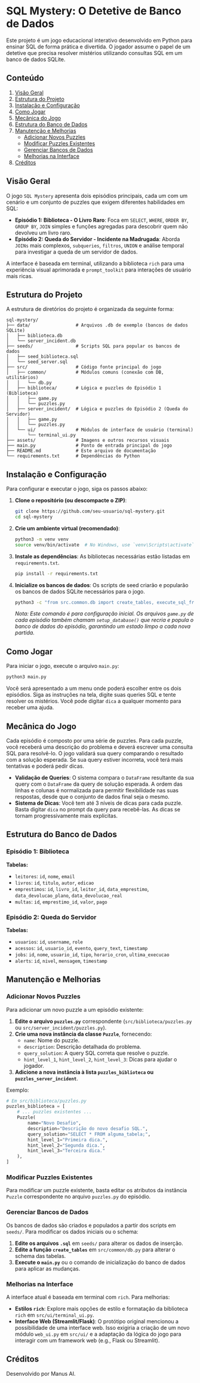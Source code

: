 # SQL Mystery: O Detetive de Banco de Dados

Este projeto é um jogo educacional interativo desenvolvido em Python para ensinar SQL de forma prática e divertida. O jogador assume o papel de um detetive que precisa resolver mistérios utilizando consultas SQL em um banco de dados SQLite.

## Conteúdo

1.  [Visão Geral](#visão-geral)
2.  [Estrutura do Projeto](#estrutura-do-projeto)
3.  [Instalação e Configuração](#instalação-e-configuração)
4.  [Como Jogar](#como-jogar)
5.  [Mecânica do Jogo](#mecânica-do-jogo)
6.  [Estrutura do Banco de Dados](#estrutura-do-banco-de-dados)
7.  [Manutenção e Melhorias](#manutenção-e-melhorias)
    *   [Adicionar Novos Puzzles](#adicionar-novos-puzzles)
    *   [Modificar Puzzles Existentes](#modificar-puzzles-existentes)
    *   [Gerenciar Bancos de Dados](#gerenciar-bancos-de-dados)
    *   [Melhorias na Interface](#melhorias-na-interface)
8.  [Créditos](#créditos)

## Visão Geral

O jogo `SQL Mystery` apresenta dois episódios principais, cada um com um cenário e um conjunto de puzzles que exigem diferentes habilidades em SQL:

*   **Episódio 1: Biblioteca - O Livro Raro**: Foca em `SELECT`, `WHERE`, `ORDER BY`, `GROUP BY`, `JOIN` simples e funções agregadas para descobrir quem não devolveu um livro raro.
*   **Episódio 2: Queda do Servidor - Incidente na Madrugada**: Aborda `JOINs` mais complexos, `subqueries`, `filtros`, `UNION` e análise temporal para investigar a queda de um servidor de dados.

A interface é baseada em terminal, utilizando a biblioteca `rich` para uma experiência visual aprimorada e `prompt_toolkit` para interações de usuário mais ricas.

## Estrutura do Projeto

A estrutura de diretórios do projeto é organizada da seguinte forma:

```
sql-mystery/
├── data/                 # Arquivos .db de exemplo (bancos de dados SQLite)
│   ├── biblioteca.db
│   └── server_incident.db
├── seeds/                # Scripts SQL para popular os bancos de dados
│   ├── seed_biblioteca.sql
│   └── seed_server.sql
├── src/                  # Código fonte principal do jogo
│   ├── common/           # Módulos comuns (conexão com DB, utilitários)
│   │   └── db.py
│   ├── biblioteca/       # Lógica e puzzles do Episódio 1 (Biblioteca)
│   │   ├── game.py
│   │   └── puzzles.py
│   ├── server_incident/  # Lógica e puzzles do Episódio 2 (Queda do Servidor)
│   │   ├── game.py
│   │   └── puzzles.py
│   └── ui/               # Módulos de interface de usuário (terminal)
│       └── terminal_ui.py
├── assets/               # Imagens e outros recursos visuais
├── main.py               # Ponto de entrada principal do jogo
├── README.md             # Este arquivo de documentação
└── requirements.txt      # Dependências do Python
```

## Instalação e Configuração

Para configurar e executar o jogo, siga os passos abaixo:

1.  **Clone o repositório (ou descompacte o ZIP)**:

    ```bash
    git clone https://github.com/seu-usuario/sql-mystery.git
    cd sql-mystery
    ```

2.  **Crie um ambiente virtual (recomendado)**:

    ```bash
    python3 -m venv venv
    source venv/bin/activate  # No Windows, use `venv\Scripts\activate`
    ```

3.  **Instale as dependências**: As bibliotecas necessárias estão listadas em `requirements.txt`.

    ```bash
    pip install -r requirements.txt
    ```

4.  **Inicialize os bancos de dados**: Os scripts de seed criarão e popularão os bancos de dados SQLite necessários para o jogo.

    ```bash
    python3 -c "from src.common.db import create_tables, execute_sql_from_file; create_tables(\'data/biblioteca.db\'); execute_sql_from_file(\'data/biblioteca.db\', \'seeds/seed_biblioteca.sql\'); create_tables(\'data/server_incident.db\'); execute_sql_from_file(\'data/server_incident.db\', \'seeds/seed_server.sql\')"
    ```
    *Nota: Este comando é para configuração inicial. Os arquivos `game.py` de cada episódio também chamam `setup_database()` que recria e popula o banco de dados do episódio, garantindo um estado limpo a cada nova partida.* 

## Como Jogar

Para iniciar o jogo, execute o arquivo `main.py`:

```bash
python3 main.py
```

Você será apresentado a um menu onde poderá escolher entre os dois episódios. Siga as instruções na tela, digite suas queries SQL e tente resolver os mistérios. Você pode digitar `dica` a qualquer momento para receber uma ajuda.

## Mecânica do Jogo

Cada episódio é composto por uma série de puzzles. Para cada puzzle, você receberá uma descrição do problema e deverá escrever uma consulta SQL para resolvê-lo. O jogo validará sua query comparando o resultado com a solução esperada. Se sua query estiver incorreta, você terá mais tentativas e poderá pedir dicas.

*   **Validação de Queries**: O sistema compara o `DataFrame` resultante da sua query com o `DataFrame` da query de solução esperada. A ordem das linhas e colunas é normalizada para permitir flexibilidade nas suas respostas, desde que o conjunto de dados final seja o mesmo.
*   **Sistema de Dicas**: Você tem até 3 níveis de dicas para cada puzzle. Basta digitar `dica` no prompt da query para recebê-las. As dicas se tornam progressivamente mais explícitas.

## Estrutura do Banco de Dados

### Episódio 1: Biblioteca

**Tabelas:**

*   `leitores`: `id`, `nome`, `email`
*   `livros`: `id`, `titulo`, `autor`, `edicao`
*   `emprestimos`: `id`, `livro_id`, `leitor_id`, `data_emprestimo`, `data_devolucao_plano`, `data_devolucao_real`
*   `multas`: `id`, `emprestimo_id`, `valor`, `pago`

### Episódio 2: Queda do Servidor

**Tabelas:**

*   `usuarios`: `id`, `username`, `role`
*   `acessos`: `id`, `usuario_id`, `evento`, `query_text`, `timestamp`
*   `jobs`: `id`, `nome`, `usuario_id`, `tipo`, `horario_cron`, `ultima_execucao`
*   `alerts`: `id`, `nivel`, `mensagem`, `timestamp`

## Manutenção e Melhorias

### Adicionar Novos Puzzles

Para adicionar um novo puzzle a um episódio existente:

1.  **Edite o arquivo `puzzles.py`** correspondente (`src/biblioteca/puzzles.py` ou `src/server_incident/puzzles.py`).
2.  **Crie uma nova instância da classe `Puzzle`**, fornecendo:
    *   `name`: Nome do puzzle.
    *   `description`: Descrição detalhada do problema.
    *   `query_solution`: A query SQL correta que resolve o puzzle.
    *   `hint_level_1`, `hint_level_2`, `hint_level_3`: Dicas para ajudar o jogador.
3.  **Adicione a nova instância à lista `puzzles_biblioteca` ou `puzzles_server_incident`**.

Exemplo:

```python
# Em src/biblioteca/puzzles.py
puzzles_biblioteca = [
    # ... puzzles existentes ...
    Puzzle(
        name="Novo Desafio",
        description="Descrição do novo desafio SQL.",
        query_solution="SELECT * FROM alguma_tabela;",
        hint_level_1="Primeira dica.",
        hint_level_2="Segunda dica.",
        hint_level_3="Terceira dica."
    ),
]
```

### Modificar Puzzles Existentes

Para modificar um puzzle existente, basta editar os atributos da instância `Puzzle` correspondente no arquivo `puzzles.py` do episódio.

### Gerenciar Bancos de Dados

Os bancos de dados são criados e populados a partir dos scripts em `seeds/`. Para modificar os dados iniciais ou o schema:

1.  **Edite os arquivos `.sql`** em `seeds/` para alterar os dados de inserção.
2.  **Edite a função `create_tables`** em `src/common/db.py` para alterar o schema das tabelas.
3.  **Execute o `main.py`** ou o comando de inicialização do banco de dados para aplicar as mudanças.

### Melhorias na Interface

A interface atual é baseada em terminal com `rich`. Para melhorias:

*   **Estilos `rich`**: Explore mais opções de estilo e formatação da biblioteca `rich` em `src/ui/terminal_ui.py`.
*   **Interface Web (Streamlit/Flask)**: O protótipo original mencionou a possibilidade de uma interface web. Isso exigiria a criação de um novo módulo `web_ui.py` em `src/ui/` e a adaptação da lógica do jogo para interagir com um framework web (e.g., Flask ou Streamlit).

## Créditos

Desenvolvido por Manus AI.
